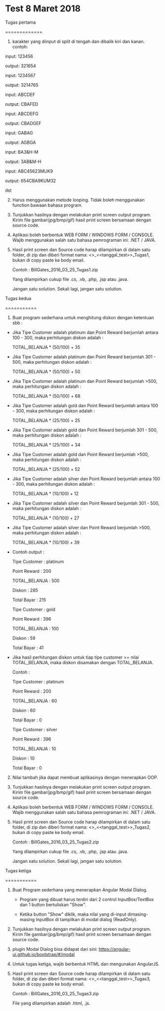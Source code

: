 # Test 8 Maret 2018

Tugas pertama

=============

1. karakter yang diinput di split di tengah dan dibalik kiri dan kanan. contoh:

input: 123456

output: 321654



input: 1234567

output: 3214765



input: ABCDEF

output: CBAFED



input: ABCDEFG

output: CBADGEF



input: GABAG

output: AGBGA



input: BA3&H-M

output: 3AB&M-H



input: ABC45623MUK9

output: 654CBA9KUM32



dst



2. Harus menggunakan metode looping. Tidak boleh menggunakan function bawaan bahasa program.



3. Tunjukkan hasilnya dengan melakukan print screen output program. Kirim file gambar(jpg/bmp/gif) hasil print screen bersamaan dengan source code.



4. Aplikasi boleh berbentuk WEB FORM / WINDOWS FORM / CONSOLE. Wajib menggunakan salah satu bahasa pemrograman ini: .NET / JAVA.



5. Hasil print screen dan Source code harap dilampirkan di dalam satu folder, di zip dan diberi format nama: <<nama lengkap>>_<<tanggal_test>>_Tugas1, bukan di copy paste ke body email.

   Contoh : BillGates_2016_03_25_Tugas1.zip

   Yang dilampirkan cukup file .cs, .vb, .php, .jsp atau .java. 

   Jangan satu solution. Sekali lagi, jangan satu solution.



Tugas kedua

===========

1. Buat program sederhana untuk menghitung diskon dengan ketentuan sbb :

  - Jika Tipe Customer adalah platinum dan Point Reward berjumlah antara 100 - 300, maka perhitungan diskon adalah :

    TOTAL_BELANJA * (50/100) + 35

  - Jika Tipe Customer adalah platinum dan Point Reward berjumlah 301 - 500, maka perhitungan diskon adalah :

    TOTAL_BELANJA * (50/100) + 50

  - Jika Tipe Customer adalah platinum dan Point Reward berjumlah >500, maka perhitungan diskon adalah :

    TOTAL_BELANJA * (50/100) + 68

  

  - Jika Tipe Customer adalah gold dan Point Reward berjumlah antara 100 - 300, maka perhitungan diskon adalah :

    TOTAL_BELANJA * (25/100) + 25

  - Jika Tipe Customer adalah gold dan Point Reward berjumlah 301 - 500, maka perhitungan diskon adalah :

    TOTAL_BELANJA * (25/100) + 34

  - Jika Tipe Customer adalah gold dan Point Reward berjumlah >500, maka perhitungan diskon adalah :

    TOTAL_BELANJA * (25/100) + 52

  

  - Jika Tipe Customer adalah silver dan Point Reward berjumlah antara 100 - 300, maka perhitungan diskon adalah :

    TOTAL_BELANJA * (10/100) + 12

  - Jika Tipe Customer adalah silver dan Point Reward berjumlah 301 - 500, maka perhitungan diskon adalah :

    TOTAL_BELANJA * (10/100) + 27

  - Jika Tipe Customer adalah silver dan Point Reward berjumlah >500, maka perhitungan diskon adalah :

    TOTAL_BELANJA * (10/100) + 39

  

  - Contoh output :

  

      Tipe Customer : platinum

      Point Reward : 200

      TOTAL_BELANJA : 500

      Diskon : 285

      Total Bayar : 215

      

      Tipe Customer : gold

      Point Reward : 396

      TOTAL_BELANJA : 100

      Diskon : 59

      Total Bayar : 41



  - Jika hasil perhitungan diskon untuk tiap tipe customer >= nilai TOTAL_BELANJA, maka diskon disamakan dengan TOTAL_BELANJA.

    Contoh : 

    

      Tipe Customer : platinum

      Point Reward : 200

      TOTAL_BELANJA : 60

      Diskon : 60

      Total Bayar : 0

      

      Tipe Customer : silver

      Point Reward : 396

      TOTAL_BELANJA : 10

      Diskon : 10

      Total Bayar : 0



2. Nilai tambah jika dapat membuat aplikasinya dengan menerapkan OOP.



3. Tunjukkan hasilnya dengan melakukan print screen output program. Kirim file gambar(jpg/bmp/gif) hasil print screen bersamaan dengan source code.



4. Aplikasi boleh berbentuk WEB FORM / WINDOWS FORM / CONSOLE. Wajib menggunakan salah satu bahasa pemrograman ini: .NET / JAVA.



5. Hasil print screen dan Source code harap dilampirkan di dalam satu folder, di zip dan diberi format nama: <<nama lengkap>>_<<tanggal_test>>_Tugas2, bukan di copy paste ke body email.

   Contoh : BillGates_2016_03_25_Tugas2.zip

   Yang dilampirkan cukup file .cs, .vb, .php, .jsp atau .java. 

   Jangan satu solution. Sekali lagi, jangan satu solution.

   

Tugas ketiga

===========

1. Buat Program sederhana yang menerapkan Angular Modal Dialog. 

   - Program yang dibuat harus terdiri dari 2 control InputBox/TextBox dan 1 button bertuliskan "Show". 

   - Ketika button "Show" diklik, maka nilai yang di-input dimasing-masing InputBox di tampilkan di modal dialog (ReadOnly).



2. Tunjukkan hasilnya dengan melakukan print screen output program. Kirim file gambar(jpg/bmp/gif) hasil print screen bersamaan dengan source code.



3. plugin Modal Dialog bisa didapat dari sini: https://angular-ui.github.io/bootstrap/#/modal



4. Untuk tugas ketiga, wajib berbentuk HTML dan mengunakan AngularJS.



5. Hasil print screen dan Source code harap dilampirkan di dalam satu folder, di zip dan diberi format nama: <<nama lengkap>>_<<tanggal_test>>_Tugas3, bukan di copy paste ke body email.

   Contoh : BillGates_2016_03_25_Tugas3.zip

   File yang dilampirkan adalah .html, .js. 





